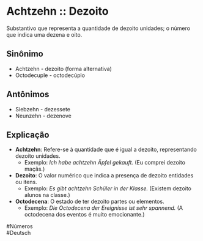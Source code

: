 # Achtzehn :: Dezoito
Substantivo que representa a quantidade de dezoito unidades; o número que indica uma dezena e oito.

## Sinônimo
- Achtzehn - dezoito (forma alternativa)  
- Octodecuple - octodecúplo  

## Antônimos
- Siebzehn - dezessete  
- Neunzehn - dezenove  

## Explicação
- **Achtzehn**: Refere-se à quantidade que é igual a dezoito, representando dezoito unidades.
  - Exemplo: *Ich habe achtzehn Äpfel gekauft.* (Eu comprei dezoito maçãs.)
- **Dezoito**: O valor numérico que indica a presença de dezoito entidades ou itens.
  - Exemplo: *Es gibt achtzehn Schüler in der Klasse.* (Existem dezoito alunos na classe.)
- **Octodecena**: O estado de ter dezoito partes ou elementos.
  - Exemplo: *Die Octodecena der Ereignisse ist sehr spannend.* (A octodecena dos eventos é muito emocionante.)

#Números  
#Deutsch
